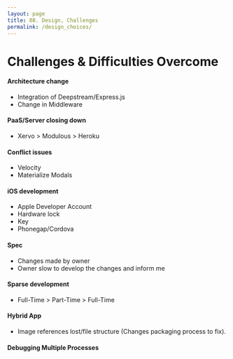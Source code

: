 ```yaml
---
layout: page
title: 08. Design, Challenges
permalink: /design_choices/
---
```

# Challenges & Difficulties Overcome
#### Architecture change
* Integration of Deepstream/Express.js
* Change in Middleware
#### PaaS/Server closing down
* Xervo > Modulous > Heroku
#### Conflict issues
* Velocity
* Materialize Modals
#### iOS development
* Apple Developer Account
* Hardware lock
* Key
* Phonegap/Cordova
#### Spec
* Changes made by owner
* Owner slow to develop the changes and inform me
#### Sparse development
* Full-Time > Part-Time > Full-Time
#### Hybrid App
* Image references lost/file structure (Changes packaging process to fix).
#### Debugging Multiple Processes